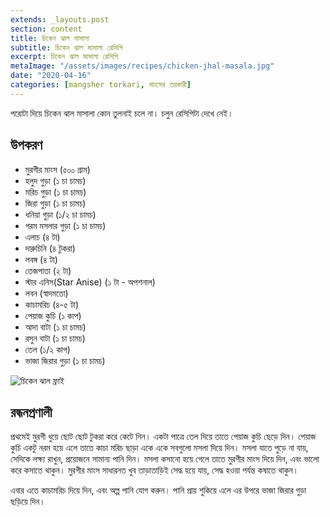 ```yaml
---
extends: _layouts.post
section: content
title: চিকেন ঝাল মাসালা
subtitle: চিকেন ঝাল মাসালা রেসিপি
excerpt: চিকেন ঝাল মাসালা রেসিপি
metaImage: "/assets/images/recipes/chicken-jhal-masala.jpg"
date: "2020-04-16"
categories: [mangsher torkari, মাংসের তরকারী]
---
```


পরোটা দিয়ে চিকেন ঝাল মাসালা কোন তুলনাই চলে না। চলুন রেসিপিটা দেখে নেই।

## উপকরণ

- মুরগীর মাংস (৫০০ গ্রাম)
- হলুদ গুড়া (১ চা চামচ)
- মরিচ গুড়া (১ চা চামচ)
- জিরা গুড়া (১ চা চামচ)
- ধনিয়া গুড়া (১/২ চা চামচ)
- গরম মসলার গুড়া (১ চা চামচ)
- এলাচ (৪ টা)
- দারুচিনি (৪ টুকরা)
- লবঙ্গ (৪ টা)
- তেজপাতা (২ টা)
- স্টার এনিস(Star Anise) (১ টা - অপশনাল)
- লবন (স্বাদমতো)
- কাচামরিচ (৪-৫ টা)
- পেয়াজ কুচি (১ কাপ)
- আদা বাটা (১ চা চামচ)
- রসুন বাটা (১ চা চামচ)
- তেল (১/২ কাপ)
- ভাজা জিরার গুড়া (১ চা চামচ)

![চিকেন ঝাল ফ্রাই](/assets/images/recipes/chicken-jhal-masala.jpg)

## রন্ধনপ্রণালী

প্রথমেই মুরগী ধুয়ে ছোট ছোট টুকরা করে কেটে নিন। একটা পাত্রে তেল দিয়ে তাতে পেয়াজ কুচি ছেড়ে দিন। পেয়াজ
কুচি একটু নরম হয়ে এলে তাতে কাচা মরিচ ছাড়া একে একে সবগুলো মসলা দিয়ে দিন। মসলা যাতে পুড়ে না যায়,
সেদিকে লক্ষ্য রাখুন, প্রয়োজনে সামান্য পানি দিন। মসলা কসানো হয়ে গেলে তাতে মুরগীর মাংস দিয়ে দিন, এবং
ভালো করে কসাতে থাকুন। মুরগীর মাংস সাধারনত খুব তাড়াতাড়িই সেদ্ধ হয়ে যায়, সেদ্ধ হওয়া পর্যন্ত কষাতে থাকুন।

এবার এতে কাচামরিচ দিয়ে দিন, এবং অল্প পানি যোগ করুন। পানি প্রায় শুকিয়ে এলে এর উপরে ভাজা জিরার গুড়া
ছড়িয়ে দিন।
